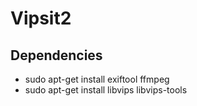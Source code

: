 # Vipsit2

## Dependencies

- sudo apt-get install exiftool ffmpeg
- sudo apt-get install libvips libvips-tools
